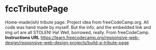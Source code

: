 # fccTributePage
Home-made(ish) tribute page. Project idea from freeCodeCamp.org.
All code was hand made by myself.
But the info, and the embedded link and img url are all STOLEN! Ha! Well, borrowed, really. From freeCodeCamp.
**Instructions URL**
https://learn.freecodecamp.org/responsive-web-design/responsive-web-design-projects/build-a-tribute-page
